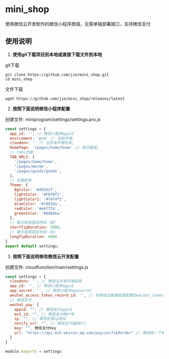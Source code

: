 # mini_shop

使用微信云开发制作的微信小程序商城，无需单独部署接口，支持微信支付

## 使用说明

1. **使用git下载项目到本地或直接下载文件到本地**

git下载
```
git clone https://github.com/jie/mini_shop.git
cd mini_shop
```
文件下载
```
wget https://github.com/jie/mini_shop/releases/latest
```
2. **按照下面说明修改小程序配置**

创建文件: miniprogram/settings/settings.pro.js
```javascript
const settings = {
  app_id: '', // 微信小程序appid
  enviroment: 'pro' // 当前环境,
  cloudenv: '' // 云开发环境名称,
  HomePage: '/pages/home/home' // 首页路径,
  // tabs页面
  TAB_URLS: [
    '/pages/home/home',
    '/pages/me/me',
    '/pages/goods/goods',
  ],
  // 主题颜色
  Theme: {
    BgColor: '#d9262f',
    lightColor: '#F0f0f2',
    lightColor2: '#f4f4f2',
    blueColor: '#7dd3da',
    redColor: '#e67774',
    greenColor: '#8dbb6a'
  },
  // 提示信息固定时间（短）
  shortTipDuration: 2000,
  // 提示信息固定时间（长）
  longTipDuration: 4000
}
export default settings;
```

3. **按照下面说明修改微信云开发配置**

创建文件: cloudfunction/main/settings.js

```javascript
const settings = {
  cloudenv: '', // 微信云开发环境名称
  app_id: '', // 微信小程序appid
  app_secret: '', // 微信小程序appsecret
  wechat_access_token_record_id: '', // 在微信云数据库里配置的wechat_token表第一条记录的id
  // 微信支付
  wechat_pay: {
    appid: "", // 微信支付appid
    mch_id: "", // 微信支付商户号
    ip: "", // 填写任意ip地址
    notify_url: "", // 微信支付通知Url
    key: "", 微信支付Key
    url: "https://api.mch.weixin.qq.com/pay/unifiedorder" // 微信统一下单接口地址
  }
}

module.exports = settings
```
